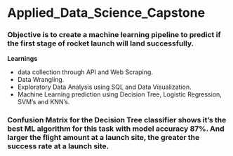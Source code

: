 # Applied_Data_Science_Capstone

### Objective is to create a machine learning pipeline to predict if the first stage of rocket launch will land successfully.

**Learnings** 
* data collection through API and Web Scraping.
* Data Wrangling.
* Exploratory Data Analysis using SQL and Data Visualization.
* Machine Learning prediction using Decision Tree, Logistic Regression, SVM’s and KNN’s.

### Confusion Matrix for the Decision Tree classifier shows it’s the best ML algorithm for this task with model accuracy 87%. And larger the flight amount at a launch site, the greater the success rate at a launch site.
